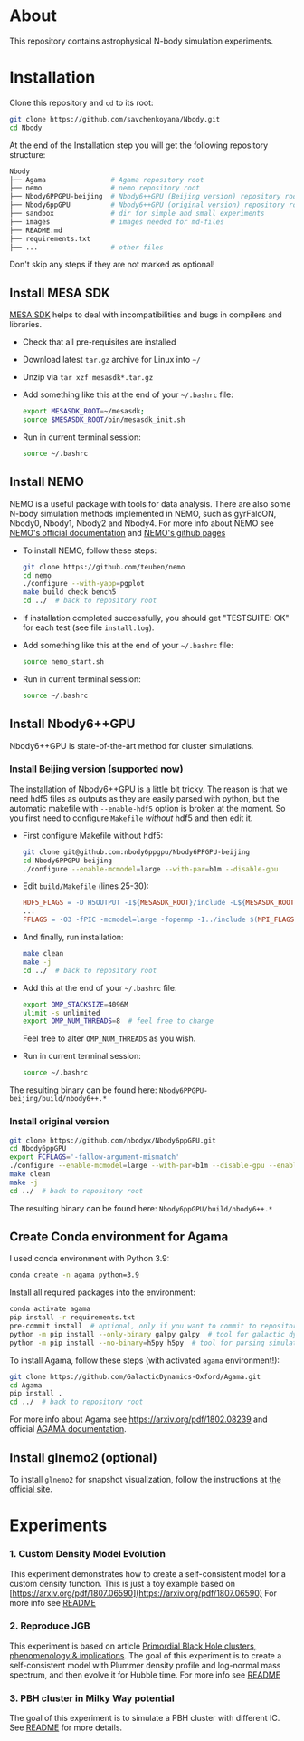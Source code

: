 # About

This repository contains astrophysical N-body simulation experiments.

# Installation

Clone this repository and `cd` to its root:

```bash
git clone https://github.com/savchenkoyana/Nbody.git
cd Nbody
```

At the end of the Installation step you will get the following repository structure:

```bash
Nbody
├── Agama                # Agama repository root
├── nemo                 # nemo repository root
├── Nbody6PPGPU-beijing  # Nbody6++GPU (Beijing version) repository root
├── Nbody6ppGPU          # Nbody6++GPU (original version) repository root
├── sandbox              # dir for simple and small experiments
├── images               # images needed for md-files
├── README.md
├── requirements.txt
├── ...                  # other files
```

Don't skip any steps if they are not marked as optional!

## Install MESA SDK

[MESA SDK](http://user.astro.wisc.edu/~townsend/static.php?ref=mesasdk) helps to deal with incompatibilities and bugs in compilers and libraries.

- Check that all pre-requisites are installed

- Download latest `tar.gz` archive for Linux into `~/`

- Unzip via `tar xzf mesasdk*.tar.gz`

- Add something like this at the end of your `~/.bashrc` file:

  ```bash
  export MESASDK_ROOT=~/mesasdk;
  source $MESASDK_ROOT/bin/mesasdk_init.sh
  ```

- Run in current terminal session:

  ```bash
  source ~/.bashrc
  ```

## Install NEMO

NEMO is a useful package with tools for data analysis. There are also some N-body simulation methods implemented in NEMO, such as gyrFalcON, Nbody0, Nbody1, Nbody2 and Nbody4. For more info about NEMO see [NEMO's official documentation](https://astronemo.readthedocs.io/en/latest/) and [NEMO's github pages](https://teuben.github.io/nemo/)

- To install NEMO, follow these steps:

  ```bash
  git clone https://github.com/teuben/nemo
  cd nemo
  ./configure --with-yapp=pgplot
  make build check bench5
  cd ../  # back to repository root
  ```

- If installation completed successfully, you should get "TESTSUITE: OK" for each test (see file `install.log`).

- Add something like this at the end of your `~/.bashrc` file:

  ```bash
  source nemo_start.sh
  ```

- Run in current terminal session:

  ```bash
  source ~/.bashrc
  ```

## Install Nbody6++GPU

Nbody6++GPU is state-of-the-art method for cluster simulations.

### Install Beijing version (supported now)

The installation of Nbody6++GPU is a little bit tricky. The reason is that we need hdf5 files as outputs as they are easily parsed with python, but the automatic makefile with `--enable-hdf5` option is broken at the moment. So you first need to configure `Makefile` _without_ hdf5 and then edit it.

- First configure Makefile without hdf5:

  ```bash
  git clone git@github.com:nbody6ppgpu/Nbody6PPGPU-beijing
  cd Nbody6PPGPU-beijing
  ./configure --enable-mcmodel=large --with-par=b1m --disable-gpu
  ```

- Edit `build/Makefile` (lines 25-30):

  ```makefile
  HDF5_FLAGS = -D H5OUTPUT -I${MESASDK_ROOT}/include -L${MESASDK_ROOT}/lib -lhdf5_fortran -lhdf5  # instead of HDF5_FLAGS = -D H5OUTPUT
  ...
  FFLAGS = -O3 -fPIC -mcmodel=large -fopenmp -I../include $(MPI_FLAGS) ${SIMD_FLAGS} $(GPU_FLAGS) ${OMP_FLAGS} ${HDF5_FLAGS}  # add ${HDF5_FLAGS} at the end
  ```

- And finally, run installation:

  ```bash
  make clean
  make -j
  cd ../  # back to repository root
  ```

- Add this at the end of your `~/.bashrc` file:

  ```bash
  export OMP_STACKSIZE=4096M
  ulimit -s unlimited
  export OMP_NUM_THREADS=8  # feel free to change
  ```

  Feel free to alter `OMP_NUM_THREADS` as you wish.

- Run in current terminal session:

  ```bash
  source ~/.bashrc
  ```

The resulting binary can be found here: `Nbody6PPGPU-beijing/build/nbody6++.*`

### Install original version

```bash
git clone https://github.com/nbodyx/Nbody6ppGPU.git
cd Nbody6ppGPU
export FCFLAGS='-fallow-argument-mismatch'
./configure --enable-mcmodel=large --with-par=b1m --disable-gpu --enable-tools  # there is also `--enable-tt`, not tested by me yet
make clean
make -j
cd ../  # back to repository root
```

The resulting binary can be found here: `Nbody6ppGPU/build/nbody6++.*`

## Create Conda environment for Agama

I used conda environment with Python 3.9:

```bash
conda create -n agama python=3.9
```

Install all required packages into the environment:

```bash
conda activate agama
pip install -r requirements.txt
pre-commit install  # optional, only if you want to commit to repository
python -m pip install --only-binary galpy galpy  # tool for galactic dynamics, see https://docs.galpy.org/
python -m pip install --no-binary=h5py h5py  # tool for parsing simulation data with python, see https://docs.h5py.org/en/stable/quick.html
```

To install Agama, follow these steps (with activated `agama` environment!):

```bash
git clone https://github.com/GalacticDynamics-Oxford/Agama.git
cd Agama
pip install .
cd ../  # back to repository root
```

For more info about Agama see https://arxiv.org/pdf/1802.08239 and official [AGAMA documentation](https://github.com/GalacticDynamics-Oxford/Agama/blob/master/doc/reference.pdf).

## Install glnemo2 (optional)

To install `glnemo2` for snapshot visualization, follow the instructions at [the official site](https://projets.lam.fr/projects/glnemo2/wiki/download).

# Experiments

### 1. Custom Density Model Evolution

This experiment demonstrates how to create a self-consistent model for a custom density function.
This is just a toy example based on [https://arxiv.org/pdf/1807.06590](https://arxiv.org/pdf/1807.06590)
For more info see [README](01_Custom_Density_Model_Evolution/README.md)

### 2. Reproduce JGB

This experiment is based on article [Primordial Black Hole clusters, phenomenology & implications](https://arxiv.org/pdf/2405.06391v1).
The goal of this experiment is to create a self-consistent model with Plummer density profile and log-normal mass spectrum, and then evolve it for Hubble time.
For more info see [README](02_Reproduce_JGB/README.md)

### 3. PBH cluster in Milky Way potential

The goal of this experiment is to simulate a PBH cluster with different IC.
See [README](03_MW_PBH_cluster/README.md) for more details.
